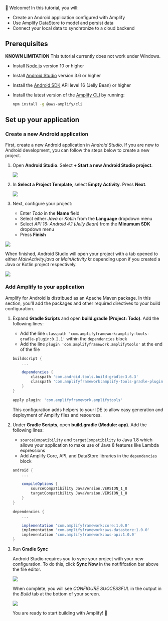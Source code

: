 
👋 Welcome! In this tutorial, you will:

- Create an Android application configured with Amplify
- Use Amplify DataStore to model and persist data
- Connect your local data to synchronize to a cloud backend

## Prerequisites

  <amplify-callout warning>

  **KNOWN LIMITATION** This tutorial currently does not work under Windows.

  </amplify-callout>

- Install [Node.js](https://nodejs.org/en/) version 10 or higher
- Install [Android Studio](https://developer.android.com/studio/index.html#downloads) version 3.6 or higher
- Install the [Android SDK](https://developer.android.com/studio/releases/platforms) API level 16 (Jelly Bean) or higher
- Install the latest version of the [Amplify CLI](~/cli/cli.md) by running:

    ```bash
    npm install -g @aws-amplify/cli
    ```

## Set up your application

### Create a new Android application

First, create a new Android application in *Android Studio*. If you are new to Android development, you can follow the steps below to create a new project.

1. Open **Android Studio**. Select **+ Start a new Android Studio project**.

    ![](~/images/lib/getting-started/android/set-up-android-studio-welcome.png)

1. In **Select a Project Template**, select **Empty Activity**. Press **Next**.

    ![](~/images/lib/getting-started/android/set-up-android-studio-select-project-template.png)

1. Next, configure your project:

    - Enter *Todo* in the **Name** field
    - Select either *Java* or *Kotlin* from the **Language** dropdown menu
    - Select *API 16: Android 4.1 (Jelly Bean)* from the **Minumum SDK** dropdown menu
    - Press **Finish**

  ![](~/images/lib/getting-started/android/set-up-android-studio-configure-your-project.png)

When finished, Android Studio will open your project with a tab opened to either *MainActivity.java* or *MainActivity.kt* depending upon if you created a Java or Kotlin project respectively.

![](~/images/lib/getting-started/android/set-up-android-studio-successful-setup.png)

### Add Amplify to your application

Amplify for Android is distribued as an Apache Maven package. In this section, you'll add the packages and other required directives to your build configuration.

1. Expand **Gradle Scripts** and open **build.gradle (Project: Todo)**. Add the following lines:

    - Add the line `classpath 'com.amplifyframework:amplify-tools-gradle-plugin:0.2.1'` within the `dependencies` block
    - Add the line  `plugin 'com.amplifyframework.amplifytools'` at the end of the file 

    ```groovy
    buildscript {
        ...

        dependencies {
            classpath 'com.android.tools.build:gradle:3.6.3'
            classpath 'com.amplifyframework:amplify-tools-gradle-plugin:0.2.1'
        }
    }

    apply plugin: 'com.amplifyframework.amplifytools'
    ```

    This configuration adds helpers to your IDE to allow easy generation and deployment of Amplify files and resources.

1. Under **Gradle Scripts**, open **build.gradle (Module: app)**. Add the following lines:

    - `sourceCompatibility` and `targetCompatibility` to Java 1.8 which allows your application to make use of Java 8 features like Lambda expressions
    - Add Amplify Core, API, and DataStore libraries in the `dependencies` block

    ```groovy
    android {
        ...

        compileOptions {
            sourceCompatibility JavaVersion.VERSION_1_8
            targetCompatibility JavaVersion.VERSION_1_8
        }
    }

    dependencies {
        ...

        implementation 'com.amplifyframework:core:1.0.0'
        implementation 'com.amplifyframework:aws-datastore:1.0.0'
        implementation 'com.amplifyframework:aws-api:1.0.0'
    }
    ```

1. Run **Gradle Sync**

    Android Studio requires you to sync your project with your new configuration. To do this, click **Sync Now** in the notififcation bar above the file editor.

    ![](~/images/lib/getting-started/android/set-up-android-studio-sync-gradle.png)

    When complete, you will see *CONFIGURE SUCCESSFUL* in the output in the *Build* tab at the bottom of your screen.
    
    ![](~/images/lib/getting-started/android/set-up-android-studio-configure-successful.png)
    
     You are ready to start building with Amplify! 🎉